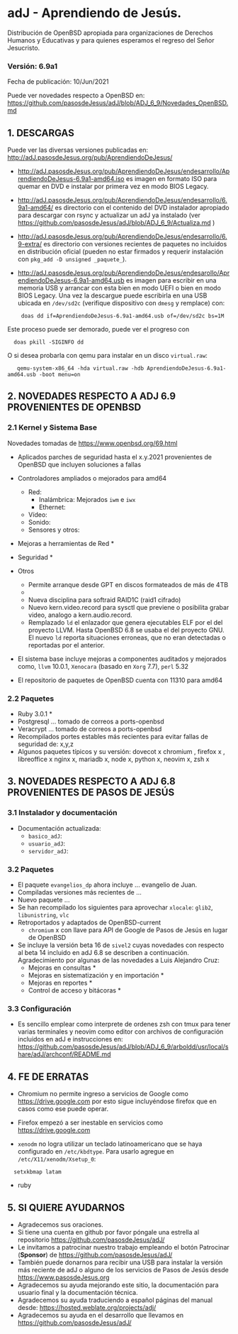# adJ - Aprendiendo de Jesús.
Distribución de OpenBSD apropiada para organizaciones de Derechos Humanos
y Educativas y para quienes esperamos el regreso del Señor Jesucristo.

### Versión: 6.9a1
Fecha de publicación: 10/Jun/2021

Puede ver novedades respecto a OpenBSD en:
  <https://github.com/pasosdeJesus/adJ/blob/ADJ_6_9/Novedades_OpenBSD.md>

## 1. DESCARGAS

Puede ver las diversas versiones publicadas en: 
  <http://adJ.pasosdeJesus.org/pub/AprendiendoDeJesus/>

* <http://adJ.pasosdeJesus.org/pub/AprendiendoDeJesus/endesarrollo/AprendiendoDeJesus-6.9a1-amd64.iso> 
  es imagen en formato ISO para quemar en DVD e instalar por primera vez
  en modo BIOS Legacy.
* <http://adJ.pasosdeJesus.org/pub/AprendiendoDeJesus/endesarrollo/6.9a1-amd64/>
  es directorio con el contenido del DVD instalador apropiado para descargar 
  con rsync y actualizar un adJ ya instalado (ver  
  <https://github.com/pasosdeJesus/adJ/blob/ADJ_6_9/Actualiza.md> )
* <http://adJ.pasosdeJesus.org/pub/AprendiendoDeJesus/endesarrollo/6.9-extra/> es 
  directorio con versiones recientes de paquetes no incluidos en distribución 
  oficial (pueden no estar firmados y requerir instalación con 
  `pkg_add -D unsigned _paquete_`).
* <http://adJ.pasosdeJesus.org/pub/AprendiendoDeJesus/endesarollo/AprendiendoDeJesus-6.9a1-amd64.usb> 
  es imagen para escribir en una memoria USB y arrancar con esta bien en
  modo UEFI o bien en modo BIOS Legacy. Una vez 
  la descargue puede escribirla en una USB ubicada en `/dev/sd2c` 
  (verifique dispositivo con `dmesg` y remplace) con:

       doas dd if=AprendiendoDeJesus-6.9a1-amd64.usb of=/dev/sd2c bs=1M

 Este proceso puede ser demorado, puede ver el progreso con 

      doas pkill -SIGINFO dd

 O si desea probarla con qemu para instalar en un disco `virtual.raw`:

       qemu-system-x86_64 -hda virtual.raw -hdb AprendiendoDeJesus-6.9a1-amd64.usb -boot menu=on


## 2. NOVEDADES RESPECTO A ADJ 6.9 PROVENIENTES DE OPENBSD

### 2.1 Kernel y Sistema Base

Novedades tomadas de <https://www.openbsd.org/69.html> 

* Aplicados parches de seguridad hasta el x.y.2021 provenientes de 
  OpenBSD que incluyen soluciones a fallas
* Controladores ampliados o mejorados para amd64
	* Red:
		* Inalámbrica: Mejorados `iwm` e `iwx`
		* Ethernet:
	* Vídeo: 
	* Sonido:
	* Sensores y otros:

* Mejoras a herramientas de Red
  * 

* Seguridad
	* 
* Otros
  * Permite arranque desde GPT en discos formateados de más de 4TB
  * 
  * Nueva disciplina para softraid RAID1C (raid1 cifrado)
  * Nuevo kern.video.record para sysctl que previene o posibilita grabar video,
    analogo a kern.audio.record.
  * Remplazado `ld` el enlazador que genera ejecutables ELF por el del
    proyecto LLVM. Hasta OpenBSD 6.8 se usaba el del proyecto GNU.
    El nuevo `ld` reporta situaciones erroneas, que no eran detectadas o
    reportadas por el anterior.
* El sistema base incluye mejoras a componentes auditados y mejorados 
  como, `llvm` 10.0.1,  `Xenocara` (basado en `Xorg` 7.7),
  `perl` 5.32
* El repositorio de paquetes de OpenBSD cuenta con 11310 para amd64


### 2.2 Paquetes 

* Ruby 3.0.1
  * 
* Postgresql ... tomado de correos a ports-openbsd
* Veracrypt ...  tomado de correos a ports-openbsd
* Recompilados portes estables más recientes para evitar fallas de seguridad 
  de: x,y,z
* Algunos paquetes típicos y su versión: dovecot x
  chromium , firefox x , libreoffice x
  nginx x, mariadb x, node x, python x, neovim x,
  zsh x


## 3. NOVEDADES RESPECTO A ADJ 6.8 PROVENIENTES DE PASOS DE JESÚS

### 3.1 Instalador y documentación

* Documentación actualizada: 
	* `basico_adJ`: 
	* `usuario_adJ`: 
	* `servidor_adJ`:

### 3.2 Paquetes

* El paquete `evangelios_dp` ahora incluye ...
  evangelio de Juan.
* Compiladas versiones más recientes de ...
* Nuevo paquete ...
* Se han recompilado los siguientes para aprovechar `xlocale`:
   `glib2`, `libunistring`, `vlc`
* Retroportados y adaptados de OpenBSD-current 
  * `chromium` x con llave para API de Google de Pasos de Jesús 
     en lugar de OpenBSD
* Se incluye la versión beta 16 de `sivel2` cuyas novedades con respecto al 
  beta 14 incluido en adJ 6.8 se describen a continuación. Agradecimiento por
  algunas de las novedades a Luis Alejandro Cruz:
  * Mejoras en consultas
    * 
  * Mejoras en sistematización y en importación 
    * 
  * Mejoras en reportes 
    * 
  * Control de acceso y bitácoras
    * 


### 3.3 Configuración
* Es sencillo emplear como interprete de ordenes zsh con tmux para
  tener varias terminales y neovim como editor con archivos de 
  configuración incluidos en adJ e instrucciones en:  
  <https://github.com/pasosdeJesus/adJ/blob/ADJ_6_9/arboldd/usr/local/share/adJ/archconf/README.md>

## 4. FE DE ERRATAS

- Chromium no permite ingreso a servicios de Google como
  <https://drive.google.com>
  por esto sigue incluyéndose firefox que en casos como ese puede operar.

- Firefox empezó a ser inestable en servicios como <https://drive.google.com>


- `xenodm` no logra utilizar un teclado latinoamericano que se haya
  configurado en `/etc/kbdtype`.  Para usarlo
  agregue en `/etc/X11/xenodm/Xsetup_0`:
```
  setxkbmap latam
```
- ruby 

## 5. SI QUIERE AYUDARNOS

* Agradecemos sus oraciones.
* Si tiene una cuenta en github por favor póngale una estrella al
  repositorio <https://github.com/pasosdeJesus/adJ/>
* Le invitamos a patrocinar nuestro trabajo empleando el botón
  Patrocinar (__Sponsor__) de <https://github.com/pasosdeJesus/adJ/>
* También puede donarnos para recibir una USB para instalar la
  versión más reciente de adJ o alguno de los servicios de Pasos
  de Jesús desde <https://www.pasosdeJesus.org>
* Agradecemos su ayuda mejorando este sitio, la documentación
  para usuario final y la documentación técnica.
* Agradecemos su ayuda traduciendo a español páginas del
  manual desde: <https://hosted.weblate.org/projects/adj/>
* Agradecemos su ayuda en el desarrollo que llevamos
  en <https://github.com/pasosdeJesus/adJ/>

